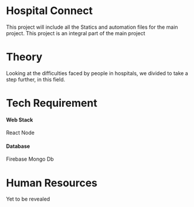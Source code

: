 # Hospital Connect
This project will include all the Statics and automation files for the main project. This project is an integral part of the main project

# Theory
Looking at the difficulties faced by people in hospitals, we divided to take a step further, in this field.

# Tech Requirement
#### Web Stack
React
Node

#### Database
Firebase
Mongo Db

# Human Resources
Yet to be revealed
